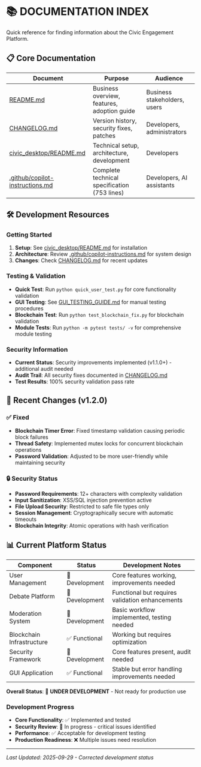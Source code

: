 # 📚 DOCUMENTATION INDEX

Quick reference for finding information about the Civic Engagement Platform.

## 📋 Core Documentation

| Document | Purpose | Audience |
|----------|---------|----------|
| [README.md](README.md) | Business overview, features, adoption guide | Business stakeholders, users |
| [CHANGELOG.md](CHANGELOG.md) | Version history, security fixes, patches | Developers, administrators |
| [civic_desktop/README.md](civic_desktop/README.md) | Technical setup, architecture, development | Developers |
| [.github/copilot-instructions.md](.github/copilot-instructions.md) | Complete technical specification (753 lines) | Developers, AI assistants |

## 🛠️ Development Resources

### Getting Started
1. **Setup**: See [civic_desktop/README.md](civic_desktop/README.md) for installation
2. **Architecture**: Review [.github/copilot-instructions.md](.github/copilot-instructions.md) for system design
3. **Changes**: Check [CHANGELOG.md](CHANGELOG.md) for recent updates

### Testing & Validation
- **Quick Test**: Run `python quick_user_test.py` for core functionality validation
- **GUI Testing**: See [GUI_TESTING_GUIDE.md](GUI_TESTING_GUIDE.md) for manual testing procedures
- **Blockchain Test**: Run `python test_blockchain_fix.py` for blockchain validation
- **Module Tests**: Run `python -m pytest tests/ -v` for comprehensive module testing

### Security Information
- **Current Status**: Security improvements implemented (v1.1.0+) - additional audit needed
- **Audit Trail**: All security fixes documented in [CHANGELOG.md](CHANGELOG.md)
- **Test Results**: 100% security validation pass rate

## 🔧 Recent Changes (v1.2.0)

### ✅ Fixed
- **Blockchain Timer Error**: Fixed timestamp validation causing periodic block failures
- **Thread Safety**: Implemented mutex locks for concurrent blockchain operations
- **Password Validation**: Adjusted to be more user-friendly while maintaining security

### 🔒 Security Status
- **Password Requirements**: 12+ characters with complexity validation
- **Input Sanitization**: XSS/SQL injection prevention active
- **File Upload Security**: Restricted to safe file types only
- **Session Management**: Cryptographically secure with automatic timeouts
- **Blockchain Integrity**: Atomic operations with hash verification

## 📊 Current Platform Status

| Component | Status | Development Notes |
|-----------|--------|-------------------|
| User Management | 🔄 Development | Core features working, improvements needed |
| Debate Platform | 🔄 Development | Functional but requires validation enhancements |
| Moderation System | 🔄 Development | Basic workflow implemented, testing needed |
| Blockchain Infrastructure | ✅ Functional | Working but requires optimization |
| Security Framework | 🔄 Development | Core features present, audit needed |
| GUI Application | ✅ Functional | Stable but error handling improvements needed |

**Overall Status**: 🚧 **UNDER DEVELOPMENT** - Not ready for production use

### Development Progress
- **Core Functionality**: ✅ Implemented and tested
- **Security Review**: 🔄 In progress - critical issues identified
- **Performance**: ✅ Acceptable for development testing
- **Production Readiness**: ❌ Multiple issues need resolution

---

*Last Updated: 2025-09-29 - Corrected development status*